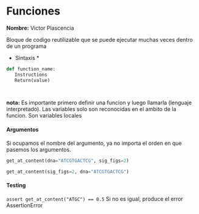 # Funciones
__Nombre:__ Victor Plascencia

Bloque de codigo reutilizable que se puede ejecutar muchas veces dentro de un programa

* Sintaxis *

 ```python
def function_name:
	Instructions
	Return(value)

	
```
**nota:**
Es importante primero definir una funcion y luego llamarla (lenguaje interpretado).
Las variables solo son reconocidas en el ambito de la funcion. Son variables locales

#### Argumentos
Si ocupamos el nombre del argumento, ya no importa el orden en que pasemos los argumentos.
```python
get_at_content(dna="ATCGTGACTCG", sig_figs=2)

get_at_content(sig_figs=2, dna="ATCGTGACTCG")
```
#### Testing
`assert get_at_content("ATGC") == 0.5`
Si no es igual, produce el error AssertionError